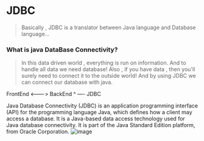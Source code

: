# JDBC

> Basically , JDBC is a translator between Java language and Database language...

### What is java DataBase Connectivity?

> In this data driven world , everything is run on information.
And to handle all data we need database!
Also , if you have data , then you'll surely need to connect it to the outside world!
And by using JDBC we can connect our database with java.

FrontEnd       <———>      BackEnd
                       ^ —-  JDBC

Java Database Connectivity (JDBC) is an application programming interface (API) for the programming language Java, which defines how a client may access a database. It is a Java-based data access technology used for Java database connectivity. It is part of the Java Standard Edition platform, from Oracle Corporation.
![image](https://user-images.githubusercontent.com/67774570/119027637-36db4380-b9c4-11eb-8b1f-9d262d0bc3db.png)
